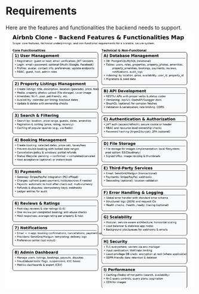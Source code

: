 # Requirements

Here are the features and functionalities the backend needs to support.
![Requirements](airbnb-backend-requirements.png)